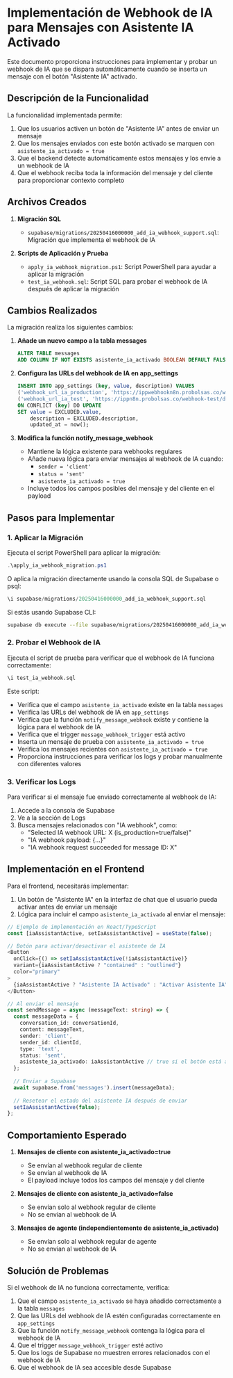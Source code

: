 # Implementación de Webhook de IA para Mensajes con Asistente IA Activado

Este documento proporciona instrucciones para implementar y probar un webhook de IA que se dispara automáticamente cuando se inserta un mensaje con el botón "Asistente IA" activado.

## Descripción de la Funcionalidad

La funcionalidad implementada permite:

1. Que los usuarios activen un botón de "Asistente IA" antes de enviar un mensaje
2. Que los mensajes enviados con este botón activado se marquen con `asistente_ia_activado = true`
3. Que el backend detecte automáticamente estos mensajes y los envíe a un webhook de IA
4. Que el webhook reciba toda la información del mensaje y del cliente para proporcionar contexto completo

## Archivos Creados

1. **Migración SQL**
   - `supabase/migrations/20250416000000_add_ia_webhook_support.sql`: Migración que implementa el webhook de IA

2. **Scripts de Aplicación y Prueba**
   - `apply_ia_webhook_migration.ps1`: Script PowerShell para ayudar a aplicar la migración
   - `test_ia_webhook.sql`: Script SQL para probar el webhook de IA después de aplicar la migración

## Cambios Realizados

La migración realiza los siguientes cambios:

1. **Añade un nuevo campo a la tabla messages**
   ```sql
   ALTER TABLE messages 
   ADD COLUMN IF NOT EXISTS asistente_ia_activado BOOLEAN DEFAULT FALSE;
   ```

2. **Configura las URLs del webhook de IA en app_settings**
   ```sql
   INSERT INTO app_settings (key, value, description) VALUES
   ('webhook_url_ia_production', 'https://ippwebhookn8n.probolsas.co/webhook/d2d918c0-7132-43fe-9e8c-e07b033f2e6b', 'URL del webhook de IA en producción'),
   ('webhook_url_ia_test', 'https://ippn8n.probolsas.co/webhook-test/d2d918c0-7132-43fe-9e8c-e07b033f2e6b', 'URL del webhook de IA en entorno de pruebas')
   ON CONFLICT (key) DO UPDATE 
   SET value = EXCLUDED.value,
       description = EXCLUDED.description,
       updated_at = now();
   ```

3. **Modifica la función notify_message_webhook**
   - Mantiene la lógica existente para webhooks regulares
   - Añade nueva lógica para enviar mensajes al webhook de IA cuando:
     - `sender = 'client'`
     - `status = 'sent'`
     - `asistente_ia_activado = true`
   - Incluye todos los campos posibles del mensaje y del cliente en el payload

## Pasos para Implementar

### 1. Aplicar la Migración

Ejecuta el script PowerShell para aplicar la migración:

```powershell
.\apply_ia_webhook_migration.ps1
```

O aplica la migración directamente usando la consola SQL de Supabase o psql:

```sql
\i supabase/migrations/20250416000000_add_ia_webhook_support.sql
```

Si estás usando Supabase CLI:

```bash
supabase db execute --file supabase/migrations/20250416000000_add_ia_webhook_support.sql
```

### 2. Probar el Webhook de IA

Ejecuta el script de prueba para verificar que el webhook de IA funciona correctamente:

```sql
\i test_ia_webhook.sql
```

Este script:
- Verifica que el campo `asistente_ia_activado` existe en la tabla `messages`
- Verifica las URLs del webhook de IA en `app_settings`
- Verifica que la función `notify_message_webhook` existe y contiene la lógica para el webhook de IA
- Verifica que el trigger `message_webhook_trigger` está activo
- Inserta un mensaje de prueba con `asistente_ia_activado = true`
- Verifica los mensajes recientes con `asistente_ia_activado = true`
- Proporciona instrucciones para verificar los logs y probar manualmente con diferentes valores

### 3. Verificar los Logs

Para verificar si el mensaje fue enviado correctamente al webhook de IA:

1. Accede a la consola de Supabase
2. Ve a la sección de Logs
3. Busca mensajes relacionados con "IA webhook", como:
   - "Selected IA webhook URL: X (is_production=true/false)"
   - "IA webhook payload: {...}"
   - "IA webhook request succeeded for message ID: X"

## Implementación en el Frontend

Para el frontend, necesitarás implementar:

1. Un botón de "Asistente IA" en la interfaz de chat que el usuario pueda activar antes de enviar un mensaje
2. Lógica para incluir el campo `asistente_ia_activado` al enviar el mensaje:

```typescript
// Ejemplo de implementación en React/TypeScript
const [iaAssistantActive, setIaAssistantActive] = useState(false);

// Botón para activar/desactivar el asistente de IA
<Button 
  onClick={() => setIaAssistantActive(!iaAssistantActive)}
  variant={iaAssistantActive ? "contained" : "outlined"}
  color="primary"
>
  {iaAssistantActive ? "Asistente IA Activado" : "Activar Asistente IA"}
</Button>

// Al enviar el mensaje
const sendMessage = async (messageText: string) => {
  const messageData = {
    conversation_id: conversationId,
    content: messageText,
    sender: 'client',
    sender_id: clientId,
    type: 'text',
    status: 'sent',
    asistente_ia_activado: iaAssistantActive // true si el botón está activado
  };
  
  // Enviar a Supabase
  await supabase.from('messages').insert(messageData);
  
  // Resetear el estado del asistente IA después de enviar
  setIaAssistantActive(false);
};
```

## Comportamiento Esperado

1. **Mensajes de cliente con asistente_ia_activado=true**
   - Se envían al webhook regular de cliente
   - Se envían al webhook de IA
   - El payload incluye todos los campos del mensaje y del cliente

2. **Mensajes de cliente con asistente_ia_activado=false**
   - Se envían solo al webhook regular de cliente
   - No se envían al webhook de IA

3. **Mensajes de agente (independientemente de asistente_ia_activado)**
   - Se envían solo al webhook regular de agente
   - No se envían al webhook de IA

## Solución de Problemas

Si el webhook de IA no funciona correctamente, verifica:

1. Que el campo `asistente_ia_activado` se haya añadido correctamente a la tabla `messages`
2. Que las URLs del webhook de IA estén configuradas correctamente en `app_settings`
3. Que la función `notify_message_webhook` contenga la lógica para el webhook de IA
4. Que el trigger `message_webhook_trigger` esté activo
5. Que los logs de Supabase no muestren errores relacionados con el webhook de IA
6. Que el webhook de IA sea accesible desde Supabase
